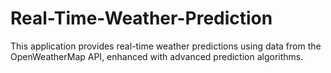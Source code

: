 # Real-Time-Weather-Prediction
This application provides real-time weather predictions using data from the OpenWeatherMap API, enhanced with advanced prediction algorithms.
